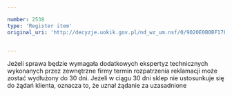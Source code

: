 ```yaml
---

number: 2538
type: 'Register item'
original_uri: 'http://decyzje.uokik.gov.pl/nd_wz_um.nsf/0/9020E0B0BF17F8B3C12579100044A532?OpenDocument'


---
```


Jeżeli sprawa będzie wymagała dodatkowych ekspertyz technicznych wykonanych przez zewnętrzne firmy termin rozpatrzenia reklamacji może zostać wydłużony do 30 dni. Jeżeli w ciągu 30 dni sklep nie ustosunkuje się do żądań klienta, oznacza to, że uznał żądanie za uzasadnione
